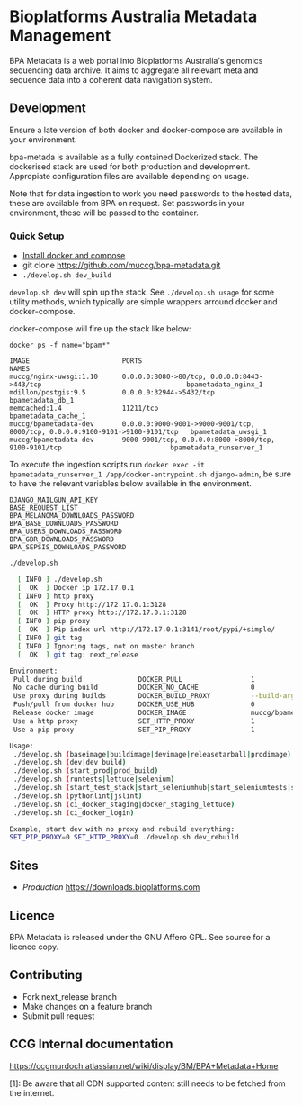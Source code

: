 # Bioplatforms Australia  Metadata Management

BPA Metadata is a web portal into Bioplatforms Australia's genomics sequencing data 
archive. It aims to aggregate all relevant meta and sequence data into a coherent data 
navigation system.

## Development
Ensure a late version of both docker and docker-compose are available in your environment.

bpa-metada is available as a fully contained Dockerized stack. The dockerised stack are used for both production
and development. Appropiate configuration files are available depending on usage.

Note that for data ingestion to work you need passwords to the hosted data, these are available from BPA on request.
Set passwords in your environment, these will be passed to the container.

### Quick Setup

* [Install docker and compose](https://docs.docker.com/compose/install/)
* git clone https://github.com/muccg/bpa-metadata.git
* `./develop.sh dev_build`

`develop.sh dev` will spin up the stack. See `./develop.sh usage` for some utility methods, which typically are simple 
wrappers arround docker and docker-compose.

docker-compose will fire up the stack like below:
```
docker ps -f name="bpam*"

IMAGE                       PORTS                                                                          NAMES
muccg/nginx-uwsgi:1.10      0.0.0.0:8080->80/tcp, 0.0.0.0:8443->443/tcp                                    bpametadata_nginx_1
mdillon/postgis:9.5         0.0.0.0:32944->5432/tcp                                                        bpametadata_db_1
memcached:1.4               11211/tcp                                                                      bpametadata_cache_1
muccg/bpametadata-dev       0.0.0.0:9000-9001->9000-9001/tcp, 8000/tcp, 0.0.0.0:9100-9101->9100-9101/tcp   bpametadata_uwsgi_1
muccg/bpametadata-dev       9000-9001/tcp, 0.0.0.0:8000->8000/tcp, 9100-9101/tcp                           bpametadata_runserver_1
```


To execute the ingestion scripts run `docker exec -it bpametadata_runserver_1 /app/docker-entrypoint.sh django-admin`, be sure
to have the relevant variables below available in the environment. 

```
DJANGO_MAILGUN_API_KEY
BASE_REQUEST_LIST
BPA_MELANOMA_DOWNLOADS_PASSWORD
BPA_BASE_DOWNLOADS_PASSWORD
BPA_USERS_DOWNLOADS_PASSWORD
BPA_GBR_DOWNLOADS_PASSWORD
BPA_SEPSIS_DOWNLOADS_PASSWORD
```



```bash
./develop.sh

  [ INFO ] ./develop.sh 
  [  OK  ] Docker ip 172.17.0.1
  [ INFO ] http proxy
  [  OK  ] Proxy http://172.17.0.1:3128
  [  OK  ] HTTP proxy http://172.17.0.1:3128
  [ INFO ] pip proxy
  [  OK  ] Pip index url http://172.17.0.1:3141/root/pypi/+simple/
  [ INFO ] git tag
  [ INFO ] Ignoring tags, not on master branch
  [  OK  ] git tag: next_release

Environment:
 Pull during build              DOCKER_PULL                 1 
 No cache during build          DOCKER_NO_CACHE             0 
 Use proxy during builds        DOCKER_BUILD_PROXY          --build-arg http_proxy
 Push/pull from docker hub      DOCKER_USE_HUB              0
 Release docker image           DOCKER_IMAGE                muccg/bpametadata
 Use a http proxy               SET_HTTP_PROXY              1
 Use a pip proxy                SET_PIP_PROXY               1

Usage:
 ./develop.sh (baseimage|buildimage|devimage|releasetarball|prodimage)
 ./develop.sh (dev|dev_build)
 ./develop.sh (start_prod|prod_build)
 ./develop.sh (runtests|lettuce|selenium)
 ./develop.sh (start_test_stack|start_seleniumhub|start_seleniumtests|start_prodseleniumtests)
 ./develop.sh (pythonlint|jslint)
 ./develop.sh (ci_docker_staging|docker_staging_lettuce)
 ./develop.sh (ci_docker_login)

Example, start dev with no proxy and rebuild everything:
SET_PIP_PROXY=0 SET_HTTP_PROXY=0 ./develop.sh dev_rebuild


```

## Sites
- *Production* https://downloads.bioplatforms.com

## Licence
BPA Metadata is released under the GNU Affero GPL. See source for a licence copy.

## Contributing
* Fork next_release branch
* Make changes on a feature branch
* Submit pull request

## CCG Internal documentation

https://ccgmurdoch.atlassian.net/wiki/display/BM/BPA+Metadata+Home

[1]: Be aware that all CDN supported content still needs to be fetched from the internet. 
